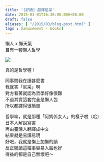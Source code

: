 ```yaml
---
title: '[好讀] 超譯尼采'
date: 2015-03-01T16:30:00.000+08:00
draft: false
aliases: [ "/2015/03/blog-post.html" ]
tags : [amusement - books]
---
```


懶人 x 懶天氣  
自有一套懶人哲學  

![](/images/nietzsche.jpg)

真的是哲學喔！  
  
同事問我在讀甚麼書  
我就答「尼采」啊  
對方看著就認為哲學好像很難  
不過其實這套完全是懶人包  
所以都譯得很簡單  
  
哲學嘛，就是那種「阿媽係女人」的樣子啦（哈）  
日本人解說寫書  
再由臺灣人翻譯成中文  
結果就是易讀易明  
好吧，我就是懶上加懶的讀  
反正閱讀這檔事容易入腦也好  
得益的都是自己無壞吧～

